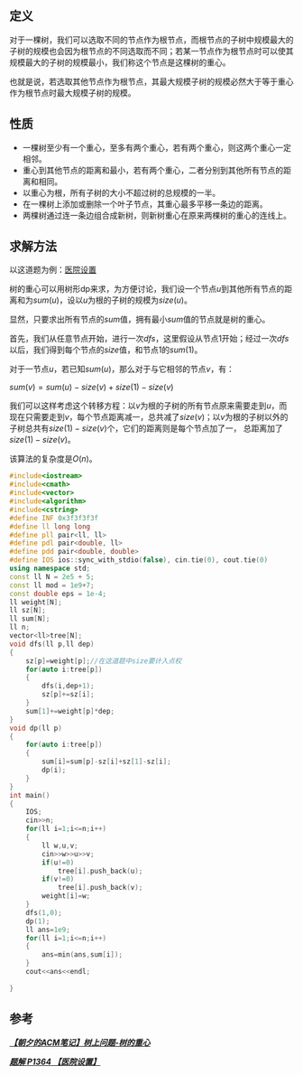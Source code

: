 ## 定义
对于一棵树，我们可以选取不同的节点作为根节点，而根节点的子树中规模最大的子树的规模也会因为根节点的不同选取而不同；若某一节点作为根节点时可以使其规模最大的子树的规模最小，我们称这个节点是这棵树的重心。

也就是说，若选取其他节点作为根节点，其最大规模子树的规模必然大于等于重心作为根节点时最大规模子树的规模。

## 性质
* 一棵树至少有一个重心，至多有两个重心，若有两个重心，则这两个重心一定相邻。
* 重心到其他节点的距离和最小，若有两个重心，二者分别到其他所有节点的距离和相同。
* 以重心为根，所有子树的大小不超过树的总规模的一半。
* 在一棵树上添加或删除一个叶子节点，其重心最多平移一条边的距离。
* 两棵树通过连一条边组合成新树，则新树重心在原来两棵树的重心的连线上。

## 求解方法

以这道题为例：[医院设置](https://www.luogu.com.cn/problem/P1364)

树的重心可以用树形dp来求，为方便讨论，我们设一个节点$u$到其他所有节点的距离和为$sum(u)$，设以$u$为根的子树的规模为$size(u)$。

显然，只要求出所有节点的$sum$值，拥有最小$sum$值的节点就是树的重心。

首先，我们从任意节点开始，进行一次$dfs$，这里假设从节点1开始；经过一次$dfs$以后，我们得到每个节点的$size$值，和节点1的$sum(1)$。

对于一节点$u$，若已知$sum(u)$，那么对于与它相邻的节点$v$，有：

$sum(v)=sum(u)-size(v)+size(1)-size(v)$

我们可以这样考虑这个转移方程：以$v$为根的子树的所有节点原来需要走到$u$，而现在只需要走到$v$，每个节点距离减一，总共减了$size(v)$；以$v$为根的子树以外的子树总共有$size(1)-size(v)$个，它们的距离则是每个节点加了一，
总距离加了$size(1)-size(v)$。

该算法的复杂度是$O(n)$。
```cpp
#include<iostream>
#include<cmath>
#include<vector>
#include<algorithm>
#include<cstring>
#define INF 0x3f3f3f3f
#define ll long long
#define pll pair<ll, ll>
#define pdl pair<double, ll>
#define pdd pair<double, double>
#define IOS ios::sync_with_stdio(false), cin.tie(0), cout.tie(0)
using namespace std;
const ll N = 2e5 + 5;
const ll mod = 1e9+7;
const double eps = 1e-4;
ll weight[N];
ll sz[N];
ll sum[N];
ll n;
vector<ll>tree[N];
void dfs(ll p,ll dep)
{
    sz[p]=weight[p];//在这道题中size要计入点权
    for(auto i:tree[p])
    {
        dfs(i,dep+1);
        sz[p]+=sz[i];
    }
    sum[1]+=weight[p]*dep;
}
void dp(ll p)
{
    for(auto i:tree[p])
    {
        sum[i]=sum[p]-sz[i]+sz[1]-sz[i];
        dp(i);
    }
}
int main()
{
    IOS;
    cin>>n;
    for(ll i=1;i<=n;i++)
    {
        ll w,u,v;
        cin>>w>>u>>v;
        if(u!=0)
            tree[i].push_back(u);
        if(v!=0)
            tree[i].push_back(v);
        weight[i]=w;
    }
    dfs(1,0);
    dp(1);
    ll ans=1e9;
    for(ll i=1;i<=n;i++)
    {
        ans=min(ans,sum[i]);
    }
    cout<<ans<<endl;
  
}


```



## 参考
[ _**【朝夕的ACM笔记】树上问题-树的重心**_ ](https://zhuanlan.zhihu.com/p/345547918)

[ _**题解 P1364 【医院设置】**_ ](https://www.luogu.com.cn/blog/GetKeyState/solution-p1364)